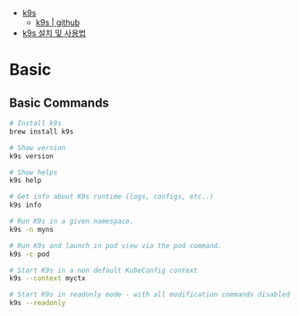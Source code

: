 <!-- # Materials -->

* [k9s](https://k9scli.io/)
  * [k9s | github](https://github.com/derailed/k9s)
* [k9s 설치 및 사용법](https://1minute-before6pm.tistory.com/18)

# Basic

## Basic Commands

```bash
# Install k9s
brew install k9s

# Show version
k9s version

# Show helps
k9s help

# Get info about K9s runtime (logs, configs, etc..)
k9s info

# Run K9s in a given namespace.
k9s -n myns

# Run K9s and launch in pod view via the pod command.
k9s -c pod

# Start K9s in a non default KubeConfig context
k9s --context myctx

# Start K9s in readonly mode - with all modification commands disabled
k9s --readonly
```
